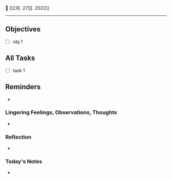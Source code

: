 📆 [[2月. 27日. 2022]]
___

## Objectives
- [ ] obj 1

## All Tasks
- [ ] task 1

## Reminders
-

### Lingering Feelings, Observations, Thoughts
-

### Reflection
-

### Today's Notes
-